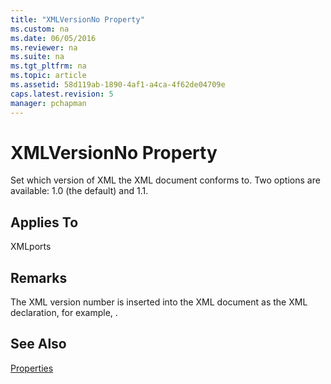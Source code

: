 ```yaml
---
title: "XMLVersionNo Property"
ms.custom: na
ms.date: 06/05/2016
ms.reviewer: na
ms.suite: na
ms.tgt_pltfrm: na
ms.topic: article
ms.assetid: 58d119ab-1890-4af1-a4ca-4f62de04709e
caps.latest.revision: 5
manager: pchapman
---
```

# XMLVersionNo Property
Set which version of XML the XML document conforms to. Two options are available: 1.0 \(the default\) and 1.1.  
  
## Applies To  
 XMLports  
  
## Remarks  
 The XML version number is inserted into the XML document as the XML declaration, for example, .  
  
## See Also  
 [Properties](../dynamics-nav/Properties.md)